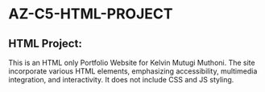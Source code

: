 # AZ-C5-HTML-PROJECT
## HTML Project: 
This is an HTML only Portfolio Website for Kelvin Mutugi Muthoni. 
The site incorporate various HTML elements, emphasizing accessibility, multimedia integration, and interactivity. It does not include CSS and JS styling.

